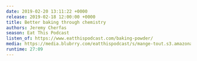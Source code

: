```yaml
---
date: 2019-02-20 13:11:22 +0000
release: 2019-02-18 12:00:00 +0000
title: Better baking through chemistry
authors: Jeremy Cherfas
season: Eat This Podcast
listen_of: https://www.eatthispodcast.com/baking-powder/
media: https://media.blubrry.com/eatthispodcast/s/mange-tout.s3.amazonaws.com/2019/baking-powder.mp3
runtime: 27:09
---
```

